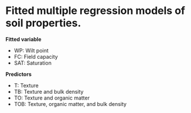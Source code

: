 # Fitted multiple regression models of soil properties.

**Fitted variable**
 - WP: Wilt point
 - FC: Field capacity 
 - SAT: Saturation
 
**Predictors**
 - T: Texture
 - TB: Texture and bulk density
 - TO: Texture and organic matter
 - TOB: Texture, organic matter, and bulk density
